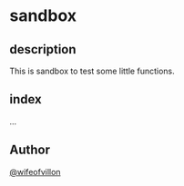 # sandbox

## description

This is sandbox to test some little functions.

## index

...

## Author

[@wifeofvillon](https://twitter.com/wifeofvillon)
